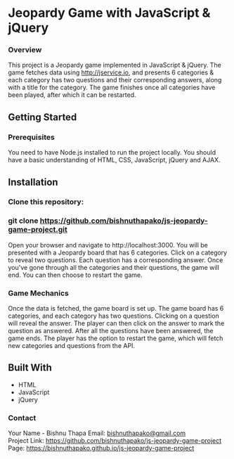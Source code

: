 # Jeopardy Game with JavaScript & jQuery
### Overview
This project is a Jeopardy game implemented in JavaScript & jQuery. The game fetches data using http://jservice.io, and presents 6 categories & each category has two questions and their corresponding answers, along with a title for the category. The game finishes once all categories have been played, after which it can be restarted.
## Getting Started
### Prerequisites
You need to have Node.js installed to run the project locally.
You should have a basic understanding of HTML, CSS, JavaScript, jQuery and AJAX.
## Installation
### Clone this repository: 
### git clone https://github.com/bishnuthapako/js-jeopardy-game-project.git
Open your browser and navigate to http://localhost:3000.
You will be presented with a Jeopardy board that has 6 categories. Click on a category to reveal two questions. Each question has a corresponding answer. Once you've gone through all the categories and their questions, the game will end. You can then choose to restart the game.

### Game Mechanics
Once the data is fetched, the game board is set up. The game board has 6 categories, and each category has two questions. Clicking on a question will reveal the answer. The player can then click on the answer to mark the question as answered.
After all the questions have been answered, the game ends. The player has the option to restart the game, which will fetch new categories and questions from the API.

## Built With
- HTML
- JavaScript
- jQuery
### Contact
Your Name - Bishnu Thapa
Email: bishnuthapako@gmail.com <br />
Project Link: https://github.com/bishnuthapako/js-jeopardy-game-project <br />
Page: https://bishnuthapako.github.io/js-jeopardy-game-project <br />



